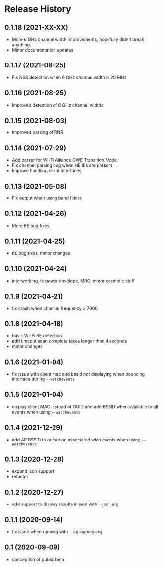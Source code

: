 Release History
===============

0.1.18 (2021-XX-XX)
-------------------

- More 6 GHz channel width improvements, hopefully didn't break anything.
- Minor documentation updates

0.1.17 (2021-08-25)
-------------------

- Fix NSS detection when 6 GHz channel width is 20 MHz

0.1.16 (2021-08-25)
-------------------

- Improved detection of 6 GHz channel widths

0.1.15 (2021-08-03)
-------------------

- Improved parsing of RNR

0.1.14 (2021-07-29)
-------------------

- Add parser for Wi-Fi Alliance OWE Transition Mode 
- Fix channel parsing bug when HE IEs are present
- Improve handling client interfaces

0.1.13 (2021-05-08)
-------------------

- Fix output when using band filters

0.1.12 (2021-04-26)
-------------------

- More 6E bug fixes

0.1.11 (2021-04-25)
-------------------

- 6E bug fixes, minor changes

0.1.10 (2021-04-24)
-------------------

- interworking, tx power envelope, MBO, minor cosmetic stuff

0.1.9 (2021-04-21)
------------------

- fix crash when channel frequency > 7000
  
0.1.8 (2021-04-18)
------------------

- basic Wi-Fi 6E detection
- add timeout scan complete takes longer than 4 seconds
- minor changes

0.1.6 (2021-01-04)
------------------

- fix issue with client mac and bssid not displaying when bouncing interface during `--watchevents`

0.1.5 (2021-01-04)
------------------

- display client MAC instead of GUID and add BSSID when available to all events when using `--watchevents`

0.1.4 (2021-12-29)
------------------

- add AP BSSID to output on associated wlan events when using `--watchevents`

0.1.3 (2020-12-28)
------------------

- expand json support
- refactor

0.1.2 (2020-12-27)
------------------

- add support to display results in json with --json arg

0.1.1 (2020-09-14)
------------------

- fix issue when running with --ap-names arg

0.1 (2020-09-09)
------------------

- conception of public beta
